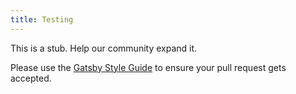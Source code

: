 ```yaml
---
title: Testing
---
```


This is a stub. Help our community expand it.

Please use the [Gatsby Style Guide](/docs/gatsby-style-guide/) to ensure your
pull request gets accepted.
